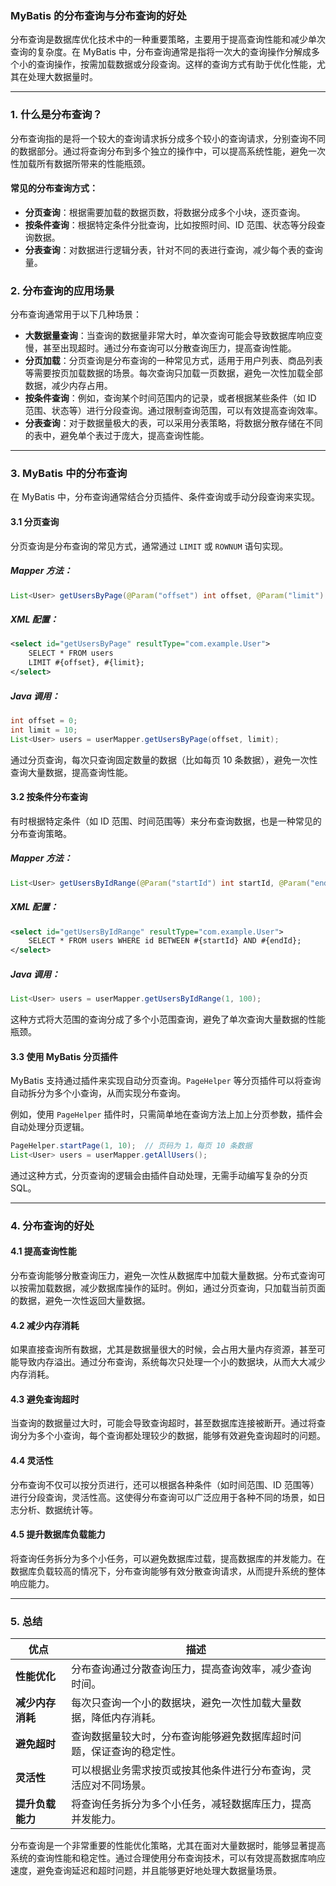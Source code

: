 ### **MyBatis 的分布查询与分布查询的好处**

分布查询是数据库优化技术中的一种重要策略，主要用于提高查询性能和减少单次查询的复杂度。在 MyBatis 中，分布查询通常是指将一次大的查询操作分解成多个小的查询操作，按需加载数据或分段查询。这样的查询方式有助于优化性能，尤其在处理大数据量时。

---

### **1. 什么是分布查询？**

分布查询指的是将一个较大的查询请求拆分成多个较小的查询请求，分别查询不同的数据部分。通过将查询分布到多个独立的操作中，可以提高系统性能，避免一次性加载所有数据所带来的性能瓶颈。

#### **常见的分布查询方式：**

- **分页查询**：根据需要加载的数据页数，将数据分成多个小块，逐页查询。
- **按条件查询**：根据特定条件分批查询，比如按照时间、ID 范围、状态等分段查询数据。
- **分表查询**：对数据进行逻辑分表，针对不同的表进行查询，减少每个表的查询量。

### **2. 分布查询的应用场景**

分布查询通常用于以下几种场景：

- **大数据量查询**：当查询的数据量非常大时，单次查询可能会导致数据库响应变慢，甚至出现超时。通过分布查询可以分散查询压力，提高查询性能。
- **分页加载**：分页查询是分布查询的一种常见方式，适用于用户列表、商品列表等需要按页加载数据的场景。每次查询只加载一页数据，避免一次性加载全部数据，减少内存占用。
- **按条件查询**：例如，查询某个时间范围内的记录，或者根据某些条件（如 ID 范围、状态等）进行分段查询。通过限制查询范围，可以有效提高查询效率。
- **分表查询**：对于数据量极大的表，可以采用分表策略，将数据分散存储在不同的表中，避免单个表过于庞大，提高查询性能。

---

### **3. MyBatis 中的分布查询**

在 MyBatis 中，分布查询通常结合分页插件、条件查询或手动分段查询来实现。

#### **3.1 分页查询**

分页查询是分布查询的常见方式，通常通过 `LIMIT` 或 `ROWNUM` 语句实现。

##### **Mapper 方法：**

```java
List<User> getUsersByPage(@Param("offset") int offset, @Param("limit") int limit);
```

##### **XML 配置：**

```xml
<select id="getUsersByPage" resultType="com.example.User">
    SELECT * FROM users 
    LIMIT #{offset}, #{limit};
</select>
```

##### **Java 调用：**

```java
int offset = 0;
int limit = 10;
List<User> users = userMapper.getUsersByPage(offset, limit);
```

通过分页查询，每次只查询固定数量的数据（比如每页 10 条数据），避免一次性查询大量数据，提高查询性能。

#### **3.2 按条件分布查询**

有时根据特定条件（如 ID 范围、时间范围等）来分布查询数据，也是一种常见的分布查询策略。

##### **Mapper 方法：**

```java
List<User> getUsersByIdRange(@Param("startId") int startId, @Param("endId") int endId);
```

##### **XML 配置：**

```xml
<select id="getUsersByIdRange" resultType="com.example.User">
    SELECT * FROM users WHERE id BETWEEN #{startId} AND #{endId};
</select>
```

##### **Java 调用：**

```java
List<User> users = userMapper.getUsersByIdRange(1, 100);
```

这种方式将大范围的查询分成了多个小范围查询，避免了单次查询大量数据的性能瓶颈。

#### **3.3 使用 MyBatis 分页插件**

MyBatis 支持通过插件来实现自动分页查询。`PageHelper` 等分页插件可以将查询自动拆分为多个小查询，从而实现分布查询。

例如，使用 `PageHelper` 插件时，只需简单地在查询方法上加上分页参数，插件会自动处理分页逻辑。

```java
PageHelper.startPage(1, 10);  // 页码为 1，每页 10 条数据
List<User> users = userMapper.getAllUsers();
```

通过这种方式，分页查询的逻辑会由插件自动处理，无需手动编写复杂的分页 SQL。

---

### **4. 分布查询的好处**

#### **4.1 提高查询性能**

分布查询能够分散查询压力，避免一次性从数据库中加载大量数据。分布式查询可以按需加载数据，减少数据库操作的延时。例如，通过分页查询，只加载当前页面的数据，避免一次性返回大量数据。

#### **4.2 减少内存消耗**

如果直接查询所有数据，尤其是数据量很大的时候，会占用大量内存资源，甚至可能导致内存溢出。通过分布查询，系统每次只处理一个小的数据块，从而大大减少内存消耗。

#### **4.3 避免查询超时**

当查询的数据量过大时，可能会导致查询超时，甚至数据库连接被断开。通过将查询分为多个小查询，每个查询都处理较少的数据，能够有效避免查询超时的问题。

#### **4.4 灵活性**

分布查询不仅可以按分页进行，还可以根据各种条件（如时间范围、ID 范围等）进行分段查询，灵活性高。这使得分布查询可以广泛应用于各种不同的场景，如日志分析、数据统计等。

#### **4.5 提升数据库负载能力**

将查询任务拆分为多个小任务，可以避免数据库过载，提高数据库的并发能力。在数据库负载较高的情况下，分布查询能够有效分散查询请求，从而提升系统的整体响应能力。

---

### **5. 总结**

|优点|描述|
|---|---|
|**性能优化**|分布查询通过分散查询压力，提高查询效率，减少查询时间。|
|**减少内存消耗**|每次只查询一个小的数据块，避免一次性加载大量数据，降低内存消耗。|
|**避免超时**|查询数据量较大时，分布查询能够避免数据库超时问题，保证查询的稳定性。|
|**灵活性**|可以根据业务需求按页或按其他条件进行分布查询，灵活应对不同场景。|
|**提升负载能力**|将查询任务拆分为多个小任务，减轻数据库压力，提高并发能力。|

分布查询是一个非常重要的性能优化策略，尤其在面对大量数据时，能够显著提高系统的查询性能和稳定性。通过合理使用分布查询技术，可以有效提高数据库响应速度，避免查询延迟和超时问题，并且能够更好地处理大数据量场景。